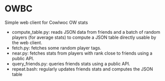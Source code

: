 # OWBC
Simple web client for Cowlwoc OW stats

* compute_table.py: reads JSON data from friends and a batch of random players (for average stats) to compute a JSON table directly usable by the web client.
* fetch.py: fetches some random player tags.
* near.py: fetches stats from players with rank close to friends using a public API.
* query_friends.py: queries friends stats using a public API.
* repeat.bash: regularly updates friends stats and computes the JSON table
